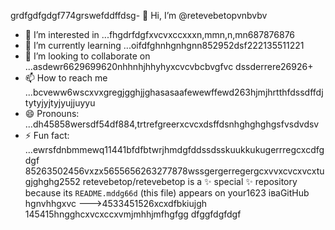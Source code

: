 grdfgdfgdgf774grswefddffdsg- 👋 Hi, I’m @retevebetopvnbvbv
- 👀 I’m interested in ...fhgdrfdgfxvcvxccxxxn,mmn,n,mn687876876
- 🌱 I’m currently learning ...oifdfghnhgnhgnn852952dsf222135511221
- 💞️ I’m looking to collaborate on ...asdewr6629699620nhhnhjhhyhyxcvcvbcbvgfvc dssderrere26926+
- 📫 How to reach me ...bcveww6wscxvxgregjgghjjghasasaafewewffewd263hjmjhrtthfdssdffdjtytyjyjtyjyujjuyyu
- 😄 Pronouns: ...dh45858wersdf54df884,trtrefgreerxcvcxdsffdsnhghghghgsfvsdvdsv
- ⚡ Fun fact: ...ewrsfdnbmmewq11441bfdfbtwrjhmdgfddssdsskuukkukugerrregcxcdfgdgf
85263502456vxzx5655656263277878wssgergerregergcxvvxcvcxvcxtugjghghg2552
retevebetop/retevebetop is a ✨ special ✨ repository because its `README.mddg66d` (this file) appears on your1623 іваGitHub hgnvhhgxvc
--->4533451526xcxdfbkiujgh
145415hngghcxvcxccxvmjmhhjmfhgfgg
dfggfdgfdgf
